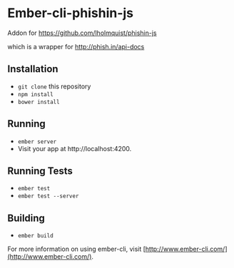 # Ember-cli-phishin-js

Addon for https://github.com/lholmquist/phishin-js

which is a wrapper for http://phish.in/api-docs


## Installation

* `git clone` this repository
* `npm install`
* `bower install`

## Running

* `ember server`
* Visit your app at http://localhost:4200.

## Running Tests

* `ember test`
* `ember test --server`

## Building

* `ember build`

For more information on using ember-cli, visit [http://www.ember-cli.com/](http://www.ember-cli.com/).
